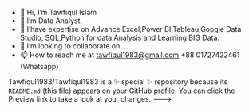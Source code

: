 - 👋 Hi, I’m Tawfiqul Islam
- 👀 I’m Data Analyst.
- 🌱 I’have expertise on Advance Excel,Power BI,Tableau,Google Data Studio, SQL,Python for data Analysis and Learning BIG Data.
- 💞️ I’m looking to collaborate on ...
- 📫 How to reach me at tawfiqul1983@gmail.com  +88 01727422461 (Whatsapp) 

Tawfiqul1983/Tawfiqul1983 is a ✨ special ✨ repository because its `README.md` (this file) appears on your GitHub profile.
You can click the Preview link to take a look at your changes.
--->

